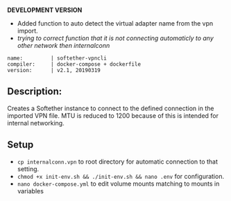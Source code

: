 **DEVELOPMENT VERSION**
* Added function to auto detect the virtual adapter name from the vpn import.
* _trying to correct function that it is not connecting automaticly to any other network then internalconn_
```
name:         | softether-vpncli
compiler:     | docker-compose + dockerfile
version:      | v2.1, 20190319
```
## Description:

Creates a Softether instance to connect to the defined connection in the imported VPN file.
MTU is reduced to 1200 because of this is intended for internal networking.

## Setup

* `cp internalconn.vpn` to root directory for automatic connection to that setting.
* `chmod +x init-env.sh && ./init-env.sh && nano .env` for configuration.
* `nano docker-compose.yml` to edit volume mounts matching to mounts in variables